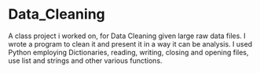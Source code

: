 # Data_Cleaning
A class project i worked on,  for  Data Cleaning given large raw data files. I wrote a program to clean it and present it in a way it can be analysis.
I used Python employing Dictionaries, reading, writing, closing and opening files, use list and strings and other various functions.
